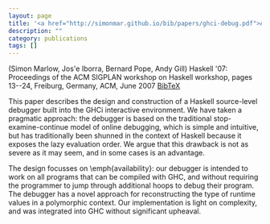 ```yaml
---
layout: page
title: '<a href="http://simonmar.github.io/bib/papers/ghci-debug.pdf">A Lightweight Interactive Debugger for {H}askell</a>'
description: ""
category: publications
tags: []
---
```

(Simon Marlow, Jos'e Iborra, Bernard Pope, Andy Gill) Haskell '07: Proceedings of the ACM SIGPLAN workshop on Haskell workshop, pages 13--24, Freiburg, Germany, ACM, June 2007 <a href="ghcidebugger07.bib">BibTeX</a>

This paper describes the design and construction of a Haskell
source-level debugger built into the GHCi interactive environment.  We
have taken a pragmatic approach: the debugger is based on the
traditional stop-examine-continue model of online debugging, which is
simple and intuitive, but has traditionally been shunned in the
context of Haskell because it exposes the lazy evaluation order.  We
argue that this drawback is not as severe as it may seem, and in some
cases is an advantage.

The design focusses on \emph{availability}: our debugger is intended
to work on all programs that can be compiled with GHC, and without
requiring the programmer to jump through additional hoops to debug
their program.  The debugger has a novel approach for reconstructing
the type of runtime values in a polymorphic context.  Our
implementation is light on complexity, and was integrated into GHC
without significant upheaval.
